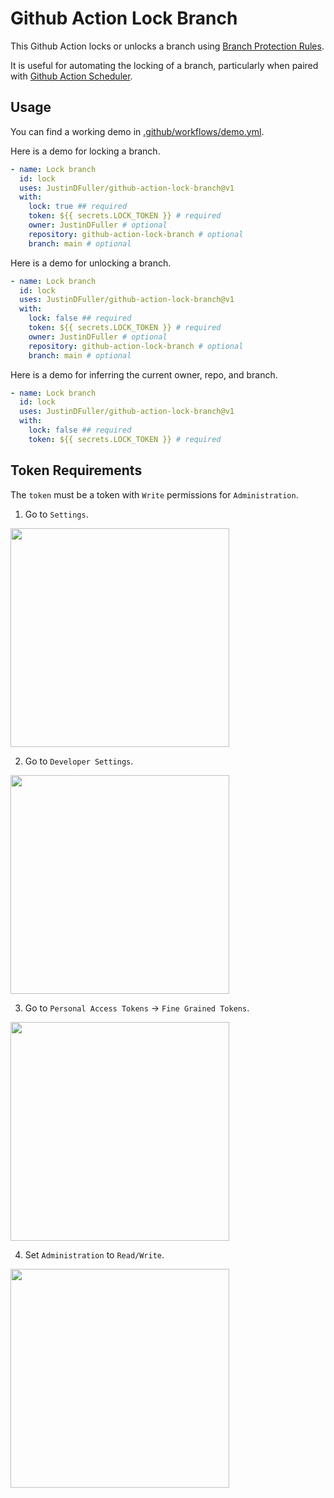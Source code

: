 # Github Action Lock Branch

This Github Action locks or unlocks a branch using [Branch Protection Rules](https://docs.github.com/en/repositories/configuring-branches-and-merges-in-your-repository/managing-protected-branches/managing-a-branch-protection-rule).

It is useful for automating the locking of a branch, particularly when paired with [Github Action Scheduler](https://github.com/JustinDFuller/github-action-scheduler).

## Usage

You can find a working demo in [.github/workflows/demo.yml](./.github/workflows/demo.yml). 

Here is a demo for locking a branch.

```yaml
- name: Lock branch
  id: lock
  uses: JustinDFuller/github-action-lock-branch@v1
  with:
    lock: true ## required
    token: ${{ secrets.LOCK_TOKEN }} # required
    owner: JustinDFuller # optional
    repository: github-action-lock-branch # optional
    branch: main # optional
```

Here is a demo for unlocking a branch.

```yaml
- name: Lock branch
  id: lock
  uses: JustinDFuller/github-action-lock-branch@v1
  with:
    lock: false ## required
    token: ${{ secrets.LOCK_TOKEN }} # required
    owner: JustinDFuller # optional
    repository: github-action-lock-branch # optional
    branch: main # optional
```

Here is a demo for inferring the current owner, repo, and branch.

```yaml
- name: Lock branch
  id: lock
  uses: JustinDFuller/github-action-lock-branch@v1
  with:
    lock: false ## required
    token: ${{ secrets.LOCK_TOKEN }} # required
```

## Token Requirements

The `token` must be a token with `Write` permissions for `Administration`.

1. Go to `Settings`.

<img src="https://github.com/user-attachments/assets/a496915a-449a-4313-a285-fac3d8899308" width="350px" />

2. Go to `Developer Settings`.

<img src="https://github.com/user-attachments/assets/2f54f566-6eb3-4f59-80ae-57bf4a87f2f3" width="350px" />

3. Go to `Personal Access Tokens` -> `Fine Grained Tokens`.

<img src="https://github.com/user-attachments/assets/d7f930d7-579a-4614-937b-30ed4808d346" width="350px" />

4. Set `Administration` to `Read/Write`.
   
<img src="https://github.com/user-attachments/assets/5befc468-2a9b-498f-8e66-15f923fff49d" width="350px" />


